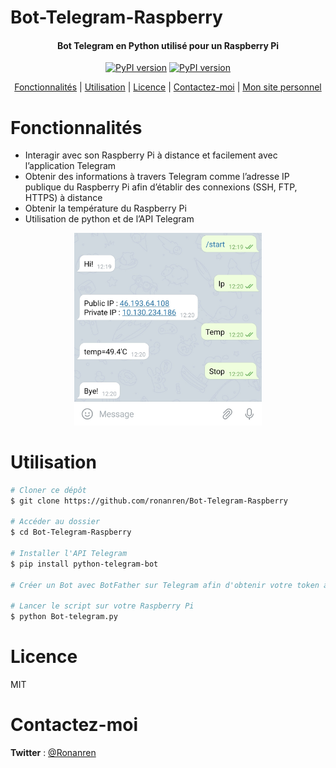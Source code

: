 # Bot-Telegram-Raspberry

<h4 align="center">Bot Telegram en Python utilisé pour un Raspberry Pi</h4>

<p align="center">
<a href="https://badge.fury.io/py/python-telegram-bot"><img src="https://badge.fury.io/py/python-telegram-bot.svg" alt="PyPI version" height="18"></a>
<a href="https://badge.fury.io/py/requests"><img src="https://badge.fury.io/py/requests.svg" alt="PyPI version" height="18"></a>
</p>

<p align="center">
  <a href="#Fonctionnalités">Fonctionnalités</a> |
  <a href="#Utilisation">Utilisation</a> |
  <a href="#Licence">Licence</a> |
  <a href="#Contactez-moi">Contactez-moi</a> |
  <a href="https://ronanren.github.io" target="_blank">Mon site personnel</a> 
</p>

# Fonctionnalités

- Interagir avec son Raspberry Pi à distance et facilement avec l’application Telegram
- Obtenir des informations à travers Telegram comme l’adresse IP publique du Raspberry Pi afin d’établir des connexions (SSH, FTP, HTTPS) à distance
- Obtenir la température du Raspberry Pi
- Utilisation de python et de l’API Telegram

<p align="center">
  <img src="images/image1.jpg" alt="" width="300">
</p>

# Utilisation

```bash
# Cloner ce dépôt
$ git clone https://github.com/ronanren/Bot-Telegram-Raspberry

# Accéder au dossier
$ cd Bot-Telegram-Raspberry

# Installer l'API Telegram
$ pip install python-telegram-bot

# Créer un Bot avec BotFather sur Telegram afin d'obtenir votre token à renseigner ligne 10 au sein de Bot-telegram.py

# Lancer le script sur votre Raspberry Pi
$ python Bot-telegram.py
```

# Licence

MIT

# Contactez-moi

**Twitter** : <a href="https://twitter.com/Ronanren" target="_blank">@Ronanren</a>
